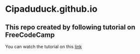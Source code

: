 # Cipaduduck.github.io
## This repo created by following tutorial on FreeCodeCamp
You can watch the tutorial on this [link](https://www.youtube.com/watch?v=Rs_rAxEsAvI&t=2895s)
